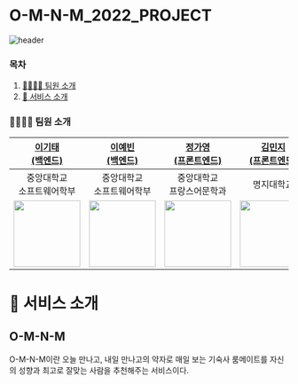 # O-M-N-M_2022_PROJECT
![header](https://capsule-render.vercel.app/api?type=waving&color=1CDDAD&height=300&section=header&text=O-M-N-M&fontSize=90)

### 목차

1. [👨‍👨‍👧‍👦 팀원 소개](#-팀원-소개)
2. [🏫 서비스 소개](#-서비스-소개)




### 👨‍👩‍👦‍👦 팀원 소개

|[이기태<br>(백엔드)](https://github.com/kitaee)|[이예빈<br>(백엔드)](https://github.com/SL313)|[정가영<br>(프론트엔드)](https://github.com/wjdrkdud5)|[김민지<br>(프론트엔드)](https://github.com/wisdomin121)|[이효인<br>(디자이너)](https://github.com/lovv3517)|[박소현<br>(디자이너)](https://github.com/lavneder)|
|:---:|:---:|:---:|:---:|:---:|:---:|
|중앙대학교<br>소프트웨어학부|중앙대학교<br>소프트웨어학부|중앙대학교<br>프랑스어문학과|명지대학교<br>|중앙대학교<br>산업디자인전공|중앙대학교<br>국제물류학과|
|<img src="https://user-images.githubusercontent.com/50792985/178983085-f2699600-fd01-4806-9104-0993bc5182db.png" width = "120" height = "120">|<img src = "https://user-images.githubusercontent.com/50792985/178982430-e08ed4fd-53fa-4521-9b67-2dc5fa32bf1e.png" width = "120" height = "120">|<img src="https://user-images.githubusercontent.com/68368617/183899053-515b83c2-867e-4e1a-8e11-36502ba08c5b.png" width = "120" height = "120">|<img src = "https://user-images.githubusercontent.com/50792985/187573925-abfd84f4-de58-4020-9441-b7bb212b1674.png" width = "120" height = "120">|<img src="https://user-images.githubusercontent.com/50792985/179223440-d082137f-bccc-4d2c-a4b3-71ae86ddfe2e.png" width = "120" height = "120">|<img src= "https://user-images.githubusercontent.com/50792985/186901474-2debd74b-e3c5-4908-9aed-1229d4532ec5.png" width = "120" height = "120">|



# 🏫 서비스 소개

## O-M-N-M
O-M-N-M이란 오늘 만나고, 내일 만나고의 약자로
매일 보는 기숙사 룸메이트를
자신의 성향과 최고로 잘맞는 사람을 추천해주는 서비스이다.

